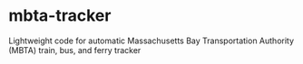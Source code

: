 # mbta-tracker
Lightweight code for automatic Massachusetts Bay Transportation Authority (MBTA) train, bus, and ferry tracker
